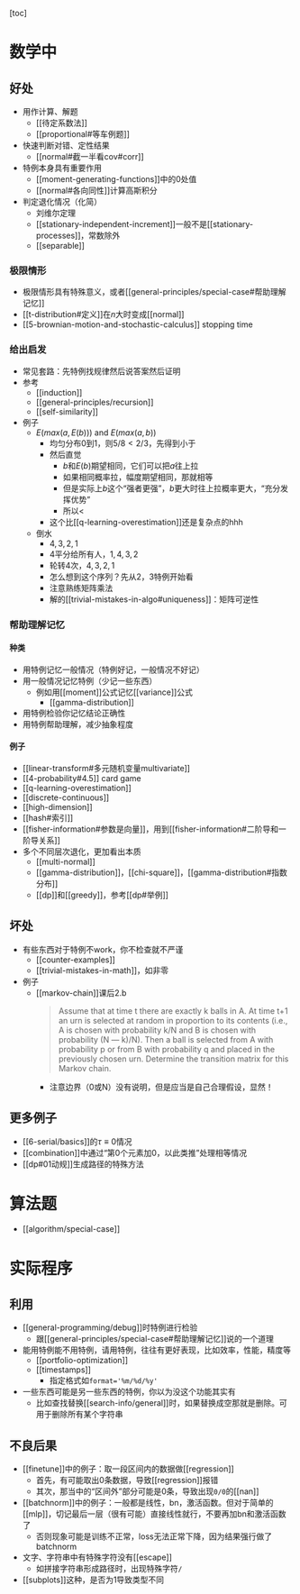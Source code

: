 [toc]
# 数学中
## 好处
- 用作计算、解题
  - [[待定系数法]]
  - [[proportional#等车例题]]
- 快速判断对错、定性结果
  - [[normal#截一半看cov#corr]]
- 特例本身具有重要作用
  - [[moment-generating-functions]]中的0处值
  - [[normal#各向同性]]计算高斯积分
- 判定退化情况（化简）
  - 刘维尔定理
  - [[stationary-independent-increment]]一般不是[[stationary-processes]]，常数除外
  - [[separable]]
### 极限情形
- 极限情形具有特殊意义，或者[[general-principles/special-case#帮助理解记忆]]
- [[t-distribution#定义]]在$n$大时变成[[normal]]
- [[5-brownian-motion-and-stochastic-calculus]] stopping time
### 给出启发
- 常见套路：先特例找规律然后说答案然后证明
- 参考
  - [[induction]]
  - [[general-principles/recursion]]
  - [[self-similarity]]
- 例子
  - $E (max(a, E(b)))$ and $E(max(a,b))$
    - 均匀分布0到1，则$5/8 < 2/3$，先得到小于
    - 然后直觉
      - $b$和$E(b)$期望相同，它们可以把$a$往上拉
      - 如果相同概率拉，幅度期望相同，那就相等
      - 但是实际上$b$这个“强者更强”，$b$更大时往上拉概率更大，“充分发挥优势”
      - 所以$<$
    - 这个比[[q-learning-overestimation]]还是复杂点的hhh
  - 倒水
    - $4,3,2,1$
    - $4$平分给所有人，$1,4,3,2$
    - 轮转4次，$4,3,2,1$
    - 怎么想到这个序列？先从2，3特例开始看
    - 注意熟练矩阵乘法
    - 解的[[trivial-mistakes-in-algo#uniqueness]]：矩阵可逆性
### 帮助理解记忆
#### 种类
- 用特例记忆一般情况（特例好记，一般情况不好记）
- 用一般情况记忆特例（少记一些东西）
  - 例如用[[moment]]公式记忆[[variance]]公式
    - [[gamma-distribution]]
- 用特例检验你记忆结论正确性
- 用特例帮助理解，减少抽象程度
#### 例子
- [[linear-transform#多元随机变量multivariate]]
- [[4-probability#4.5]] card game
- [[q-learning-overestimation]]
- [[discrete-continuous]]
- [[high-dimension]]
- [[hash#索引]]
- [[fisher-information#参数是向量]]，用到[[fisher-information#二阶导和一阶导关系]]
- 多个不同层次退化，更加看出本质
  - [[multi-normal]]
  - [[gamma-distribution]]，[[chi-square]]，[[gamma-distribution#指数分布]]
  - [[dp]]和[[greedy]]，参考[[dp#举例]]
## 坏处
- 有些东西对于特例不work，你不检查就不严谨
  - [[counter-examples]]
  - [[trivial-mistakes-in-math]]，如非零
- 例子
  - [[markov-chain]]课后2.b
    > Assume that at time t there are exactly k balls in A. At time t+1 an urn is selected at random in proportion to its contents (i.e., A is chosen with probability k/N and B is chosen with probability (N — k)/N). Then a ball is selected from A with probability p or from B with probability q and placed in the previously chosen urn. Determine the transition matrix for this Markov chain.
    - 注意边界（0或N）没有说明，但是应当是自己合理假设，显然！
## 更多例子
- [[6-serial/basics]]的$\tau\equiv 0$情况
- [[combination]]中通过“第0个元素加0，以此类推”处理相等情况
- [[dp#01动规]]生成路径的特殊方法
# 算法题
- [[algorithm/special-case]]
# 实际程序
## 利用
- [[general-programming/debug]]时特例进行检验
  - 跟[[general-principles/special-case#帮助理解记忆]]说的一个道理
- 能用特例能不用特例，请用特例，往往有更好表现，比如效率，性能，精度等
  - [[portfolio-optimization]]
  - [[timestamps]]
    - 指定格式如`format='%m/%d/%y'`
- 一些东西可能是另一些东西的特例，你以为没这个功能其实有
  - 比如查找替换[[search-info/general]]时，如果替换成空那就是删除。可用于删除所有某个字符串
## 不良后果
- [[finetune]]中的例子：取一段区间内的数据做[[regression]]
  - 首先，有可能取出0条数据，导致[[regression]]报错
  - 其次，那当中的“区间外”部分可能是0条，导致出现`0/0`的[[nan]]
- [[batchnorm]]中的例子：一般都是线性，bn，激活函数。但对于简单的[[mlp]]，切记最后一层（很有可能）直接线性就行，不要再加bn和激活函数了
  - 否则现象可能是训练不正常，loss无法正常下降，因为结果强行做了batchnorm
- 文字、字符串中有特殊字符没有[[escape]]
  - 如拼接字符串形成路径时，出现特殊字符`/`
- [[subplots]]这种，是否为1导致类型不同